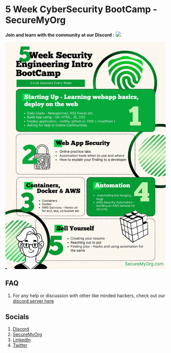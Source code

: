 # 5 Week CyberSecurity BootCamp - SecureMyOrg

**Join and learn with the community at our Discord :** [![](https://dcbadge.vercel.app/api/server/K4eCFUcKhy)](https://discord.gg/K4eCFUcKhy)

![cybersecurity bootcamp poster](./assets/5-Week-Security-Internship.jpeg)



## FAQ

1. For any help or discussion with other like minded hackers, check out our [discord server here](https://discord.gg/K4eCFUcKhy)

## Socials

1. [Discord](https://discord.gg/dtTqb4aMbH)
2. [SecureMyOrg](https://securemyorg.com)
3. [LinkedIn](https://www.linkedin.com/in/aseemshrey/)
4. [Twitter](https://twitter.com/AseemShrey)

